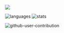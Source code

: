 
 
![](https://github-profile-summary-cards.vercel.app/api/cards/profile-details?username=jasmine-tokudome&theme=vue)


![languages](https://github.com/jasmine-tokudome/jasmine-tokudome/assets/103996128/ebed2290-2cdd-48a2-b927-429539bc8ca9)
![stats](https://github.com/jasmine-tokudome/jasmine-tokudome/assets/103996128/daed056b-d168-4736-a14c-3a7c0516fa96)

![github-user-contribution](https://github.com/jasmine-tokudome/jasmine-tokudome/assets/103996128/1701a450-9fde-4c19-a650-29e93f175652)


<!--
**jasmine-tokudome/jasmine-tokudome** is a ✨ _special_ ✨ repository because its `README.md` (this file) appears on your GitHub profile.

Here are 
some ideas to get you started:

- 🔭 I’m currently working on ...
- 🌱 I’m currently learning ...
- 👯 I’m looking to collaborate on ...
- 🤔 I’m looking for help with ...
- 💬 Ask me about ...
- 📫 How to reach me: ...
- 😄 Pronouns: ...
- ⚡ Fun fact: ...
-->
